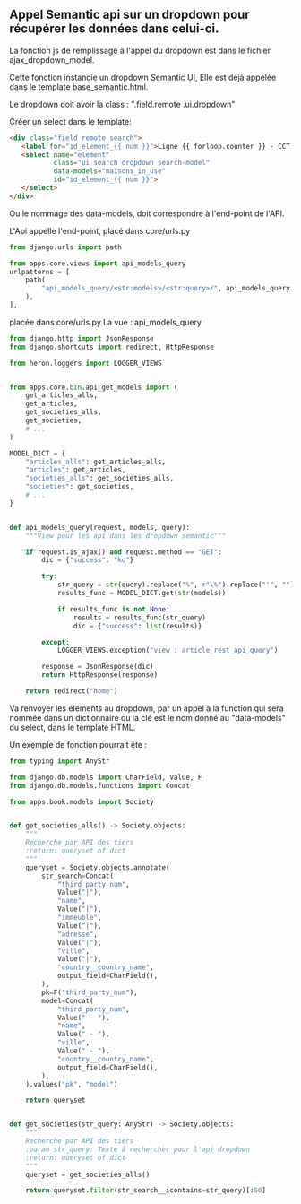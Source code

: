 Appel Semantic api sur un dropdown pour récupérer les données dans celui-ci.
---
La fonction js de remplissage à l'appel du dropdown est dans le fichier ajax_dropdown_model. 

Cette fonction instancie un dropdown Semantic UI, Elle est déjà appelée dans le template base_semantic.html.

Le dropdown doit avoir la class : ".field.remote .ui.dropdown"

Créer un select dans le template:
```html
<div class="field remote search">
   <label for="id_element_{{ num }}">Ligne {{ forloop.counter }} - CCT X3</label>
   <select name="element"
           class="ui search dropdown search-model"
           data-models="maisons_in_use"
           id="id_element_{{ num }}">
   </select>
</div>
```
Ou le nommage des data-models, doit correspondre à l'end-point de l'API.

L'Api appelle l'end-point, placé dans core/urls.py

```python
from django.urls import path

from apps.core.views import api_models_query
urlpatterns = [
    path(
        "api_models_query/<str:models>/<str:query>/", api_models_query, name="api_models_query"
    ),
],

```
 placée dans core/urls.py
La vue : api_models_query

```python
from django.http import JsonResponse
from django.shortcuts import redirect, HttpResponse

from heron.loggers import LOGGER_VIEWS


from apps.core.bin.api_get_models import (
    get_articles_alls,
    get_articles,
    get_societies_alls,
    get_societies,
    # ...
)

MODEL_DICT = {
    "articles_alls": get_articles_alls,
    "articles": get_articles,
    "societies_alls": get_societies_alls,
    "societies": get_societies,
    # ...
}


def api_models_query(request, models, query):
    """View pour les api dans les dropdown semantic"""

    if request.is_ajax() and request.method == "GET":
        dic = {"success": "ko"}

        try:
            str_query = str(query).replace("%", r"\%").replace("'", "").lower()
            results_func = MODEL_DICT.get(str(models))

            if results_func is not None:
                results = results_func(str_query)
                dic = {"success": list(results)}

        except:
            LOGGER_VIEWS.exception("view : article_rest_api_query")

        response = JsonResponse(dic)
        return HttpResponse(response)

    return redirect("home")
```

Va renvoyer les élements au dropdown, par un appel à la function qui sera nommée dans un dictionnaire ou la clé est le nom donné au "data-models" du select, dans le template HTML.

Un exemple de fonction pourrait ête :
```python
from typing import AnyStr

from django.db.models import CharField, Value, F
from django.db.models.functions import Concat

from apps.book.models import Society


def get_societies_alls() -> Society.objects:
    """
    Recherche par API des tiers
    :return: queryset of dict
    """
    queryset = Society.objects.annotate(
        str_search=Concat(
            "third_party_num",
            Value("|"),
            "name",
            Value("|"),
            "immeuble",
            Value("|"),
            "adresse",
            Value("|"),
            "ville",
            Value("|"),
            "country__country_name",
            output_field=CharField(),
        ),
        pk=F("third_party_num"),
        model=Concat(
            "third_party_num",
            Value(" - "),
            "name",
            Value(" - "),
            "ville",
            Value(" - "),
            "country__country_name",
            output_field=CharField(),
        ),
    ).values("pk", "model")

    return queryset


def get_societies(str_query: AnyStr) -> Society.objects:
    """
    Recherche par API des tiers
    :param str_query: Texte à rechercher pour l'api dropdown
    :return: queryset of dict
    """
    queryset = get_societies_alls()

    return queryset.filter(str_search__icontains=str_query)[:50]
```
